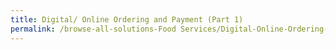 ```yaml
---
title: Digital/ Online Ordering and Payment (Part 1)
permalink: /browse-all-solutions-Food Services/Digital-Online-Ordering-and-Payment-(Part-1)
---
```


